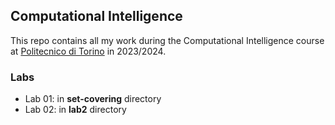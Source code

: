 ## Computational Intelligence
This repo contains all my work during the Computational Intelligence course at [Politecnico di Torino](https://www.polito.it) in 2023/2024.

### Labs
* Lab 01: in **set-covering** directory
* Lab 02: in **lab2** directory
